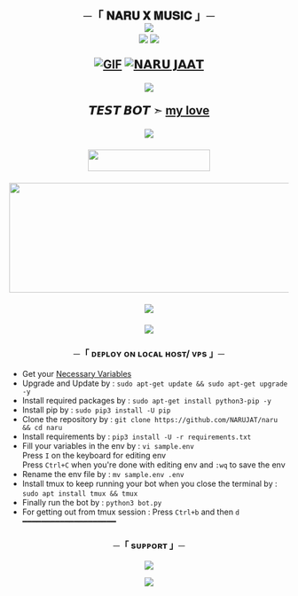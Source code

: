
<h2 align="center">
    ─「 𝐍𝐀𝐑𝐔 𝐗 𝐌𝐔𝐒𝐈𝐂 」─

<div align="center">
    <a href="https://git.io/typing-svg"><img src="https://readme-typing-svg.demolab.com?font=Sacramento&color=%237E3ACE&size=30&center=true&vCenter=true&width=550&lines= 𝐓𝐡𝐢𝐬+𝐈𝐬+𝐍𝐚𝐫𝐮+𝐌𝐮𝐬𝐢𝐜+𝐁𝐨𝐭;𝐌𝐚𝐝𝐞+𝐁𝐲+𝐍𝐚𝐫𝐮 𝐉𝐚𝐚𝐭;𝐇𝐞/𝐇𝐢𝐦;𝐋𝐨𝐯𝐞+𝐘𝐨𝐮+𝐒𝐨+𝐌𝐮𝐜𝐡+𝐃𝐦+𝐌𝐞+𝐌𝐫𝐍𝐚𝐫𝐮𝐉𝐚𝐚𝐭"></a>
</div>


<img src="https://user-images.githubusercontent.com/73097560/115834477-dbab4500-a447-11eb-908a-139a6edaec5c.gif"> 
<img src="https://user-images.githubusercontent.com/73097560/115834477-dbab4500-a447-11eb-908a-139a6edaec5c.gif">

[![GIF](https://github.com/NARENDRAGITALA/MUSIC/blob/main/DAXXTEAM.gif)](https://github.com/NARUJAT)
   [![𝗡𝗔𝗥𝗨 𝗝𝗔𝗔𝗧](https://github-stats-alpha.vercel.app/api?username=NARUJAT "NARU")](https://github-stats-alpha.vercel.app/api?username=NARUJAT "NARU")
                  

<p align="center">
  <img src="https://telegra.ph/file/b99ed1fb1efd15e38389c.png">
</p>

**𝙏𝙀𝙎𝙏 𝘽𝙊𝙏 ➣ [my love ](https://t.me/mr_naru)**



<img src="https://readme-typing-svg.herokuapp.com?color=00FF00&width=420&lines=𝗠𝗨𝗦𝗜𝗖+𝗕𝗢𝗧+𝗕𝗬+𝗡𝗔𝗥𝗨𝗝𝗔𝗔𝗧">



<p align="center"><a href="https://dashboard.heroku.com/new?template=https://github.com/narendragitala/music"> <img src="https://img.shields.io/badge/Deploy%20On%20Heroku-bringle?style=for-the-badge&logo=heroku" width="220" height="38.45"/></a></p>
<p align="center"><a href="https://dashboard.heroku.com/new?template=https://github.com/narendragitala/music"> <img src="https://graph.org/file/7758e15f135e166b8637d.jpg" width="520" height="198.45"/></a></p>

<img src="https://readme-typing-svg.herokuapp.com?color=FF0000&width=420&lines=⚠️If+any+error+then+send+eroro+in+mr_naru+Dm+...">
<p align="center">
<a href="https://telegram.me/mr_naru"><img src="https://img.shields.io/badge/-❤️DM NARU JAAT%20☆-blue.svg?style=for-the-badge&logo=Telegram"></a>
</p>
<h3 align="center">
    ─「 ᴅᴇᴩʟᴏʏ ᴏɴ ʟᴏᴄᴀʟ ʜᴏsᴛ/ ᴠᴘs 」─
    
</h3>

- Get your [Necessary Variables](https://github.com/NARUJAT/naru/blob/main/sample.env)
- Upgrade and Update by :
`sudo apt-get update && sudo apt-get upgrade -y`
- Install required packages by :
`sudo apt-get install python3-pip -y`
- Install pip by :
`sudo pip3 install -U pip`
- Clone the repository by :
`git clone https://github.com/NARUJAT/naru && cd naru`
- Install requirements by :
`pip3 install -U -r requirements.txt`
- Fill your variables in the env by :
`vi sample.env`<br>
Press `I` on the keyboard for editing env<br>
Press `Ctrl+C` when you're done with editing env and `:wq` to save the env<br>
- Rename the env file by :
`mv sample.env .env`
- Install tmux to keep running your bot when you close the terminal by :
`sudo apt install tmux && tmux`
- Finally run the bot by :
`python3 bot.py`
- For getting out from tmux session : Press `Ctrl+b` and then `d`<br>
━━━━━━━━━━━━━━━━━━━━
  
<h3 align="center">
    ─「 sᴜᴩᴩᴏʀᴛ 」─
</h3>

<p align="center">
<a href="https://telegram.me/ALL_ABOUT_NARU"><img src="https://img.shields.io/badge/-Support%20Group-blue.svg?style=for-the-badge&logo=Telegram"></a>
</p>

<p align="center">
<a href="https://telegram.me/BROKENSHAYRI1"><img src="https://img.shields.io/badge/-Support%20Channel-blue.svg?style=for-the-badge&logo=Telegram"></a>
</p>  
